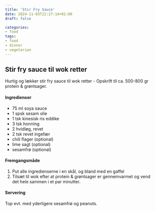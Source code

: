 ```yaml
---
title: 'Stir Fry Sauce'
date: 2024-11-03T22:27:14+01:00
draft: false

categories:
- food
tags:
- food
- dinner
- vegetarian
---
```


## Stir fry sauce til wok retter

Hurtig og lækker stir fry sauce til wok retter - Opskrift til ca. 500-800 gr protein & grøntsager.

#### Ingredienser

- 75 ml soya sauce
- 1 spsk sesam olie
- 1 tsk kinesisk ris eddike
- 3 tsk honning
- 2 hvidløg, revet
- 2 tsk revet ingefær
- chili flager (optional)
- lime sagt (optional)
- sesamfrø (optional)

#### Fremgangsmåde

1. Put alle ingredienserne i en skål, og bland med en gaffel
2. Tilsæt til wok efter at protein & grøntsager er gennemvarmet og vend det hele sammen i et par minutter.

#### Servering

Top evt. med yderligere sesamfrø og peanuts.
